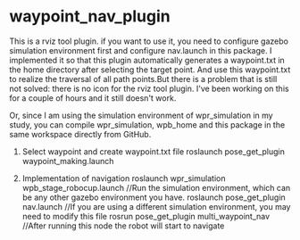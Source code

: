 # waypoint_nav_plugin
This is a rviz tool plugin. if you want to use it, you need to configure gazebo simulation environment first and configure nav.launch in this package.
I implemented it so that this plugin automatically generates a waypoint.txt in the home directory after selecting the target point. And use this waypoint.txt to realize the traversal of all path points.But there is a problem that is still not solved: there is no icon for the rviz tool plugin. I've been working on this for a couple of hours and it still doesn't work.

Or, since I am using the simulation environment of wpr_simulation in my study, you can compile wpr_simulation, wpb_home and this package in the same workspace directly from GitHub.

1. Select waypoint and create waypoint.txt file
roslaunch pose_get_plugin waypoint_making.launch

3. Implementation of navigation
roslaunch wpr_simulation wpb_stage_robocup.launch //Run the simulation environment, which can be any other gazebo environment you have.
roslaunch pose_get_plugin nav.launch  //If you are using a different simulation environment, you may need to modify this file
rosrun pose_get_plugin multi_waypoint_nav  //After running this node the robot will start to navigate
